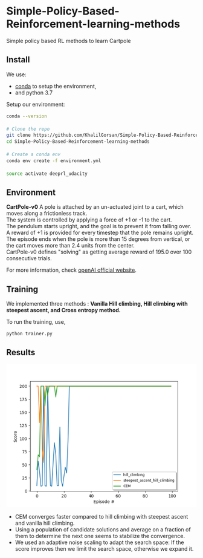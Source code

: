 # Simple-Policy-Based-Reinforcement-learning-methods
Simple policy based RL methods to learn Cartpole

Install
--------------------------------------------------------------------------------
We use:
- [conda](https://docs.conda.io/projects/conda/en/latest/user-guide/install/index.html)
  to setup the environment,
- and python 3.7

Setup our environment:
```bash
conda --version

# Clone the repo
git clone https://github.com/KhalilGorsan/Simple-Policy-Based-Reinforcement-learning-methods.git
cd Simple-Policy-Based-Reinforcement-learning-methods

# Create a conda env
conda env create -f environment.yml

source activate deeprl_udacity
```

Environment
--------------------------------------------------------------------------------
**CartPole-v0**
A pole is attached by an un-actuated joint to a cart, which moves along a frictionless
track.  
The system is controlled by applying a force of +1 or -1 to the cart.  
The pendulum starts upright, and the goal is to prevent it from falling over.  
A reward of +1 is provided for every timestep that the pole remains upright.  
The episode ends when the pole is more than 15 degrees from vertical, or the cart moves
more than 2.4 units from the center.  
CartPole-v0 defines "solving" as getting average reward of 195.0 over 100 consecutive
trials.

For more information, check [openAI official website](https://gym.openai.com/envs/CartPole-v0/).

Training
--------------------------------------------------------------------------------
We implemented three methods : **Vanilla Hill climbing, Hill climbing with steepest
ascent, and Cross entropy method.**

To run the training, use,
```bash
python trainer.py
```

Results
---------------------------------------------------------------------------------
![training results](https://github.com/KhalilGorsan/Simple-Policy-Based-Reinforcement-learning-methods/blob/master/hill_climbing_CEM.png)

- CEM converges faster compared to hill climbing with steepest ascent and vanilla
hill climbing.
- Using a population of candidate solutions and average on a fraction of them to determine
the next one seems to stabilize the convergence.
- We used an adaptive noise scaling to adapt the search space: If the score improves then
we limit the search space, otherwise we expand it.
